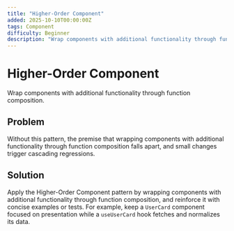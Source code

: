 ```yaml
---
title: "Higher-Order Component"
added: 2025-10-10T00:00:00Z
tags: Component
difficulty: Beginner
description: "Wrap components with additional functionality through function composition."
---
```

# Higher-Order Component

Wrap components with additional functionality through function composition.

## Problem

Without this pattern, the premise that wrapping components with additional functionality through function composition falls apart, and small changes trigger cascading regressions.

## Solution

Apply the Higher-Order Component pattern by wrapping components with additional functionality through function composition, and reinforce it with concise examples or tests. For example, keep a `UserCard` component focused on presentation while a `useUserCard` hook fetches and normalizes its data.
